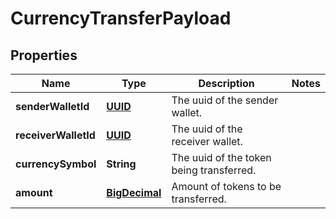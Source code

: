 
# CurrencyTransferPayload

## Properties
Name | Type | Description | Notes
------------ | ------------- | ------------- | -------------
**senderWalletId** | [**UUID**](UUID.md) | The uuid of the sender wallet. | 
**receiverWalletId** | [**UUID**](UUID.md) | The uuid of the receiver wallet. | 
**currencySymbol** | **String** | The uuid of the token being transferred. | 
**amount** | [**BigDecimal**](BigDecimal.md) | Amount of tokens to be transferred. | 



